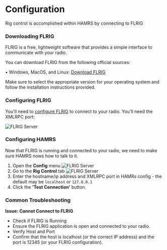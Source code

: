 # Configuration

Rig control is accomplished within HAMRS by connecting to FLRIG

### Downloading FLRIG

FLRIG is a free, lightweight software that provides a simple interface to communicate with your radio.

You can download FLRIG from the following official sources:

• Windows, MacOS, and Linux: [Download FLRIG](http://www.w1hkj.com/files/FLRIG)

Make sure to select the appropriate version for your operating system and follow the installation instructions provided.


### Configuring FLRIG

You'll need to [configure FLRIG](http://www.w1hkj.com/flrig-help/initial_setup.html) to connect to your radio.
You'll need the XMLRPC port:

![FLRIG Server](/images/rig-control/flrig-server-window.png)

### Configuring HAMRS

Now that FLRIG is running and connected to your radio, we need to make sure HAMRS nows how to talk to it.

1. Open the **Config** menu
![FLRIG Server](/images/rig-control/config-menu-item.png)
2. Go to the **Rig Control** tab
![FLRIG Server](/images/rig-control/rig-control-tab.png)
3. Enter the hostname/ip address and XMLRPC port in HAMRs config - the default may be `localhost` or `127.0.0.1`
4. Click the **'Test Connection'** button.

### Common Troubleshooting
**Issue: Cannot Connect to FLRIG**

- Check if FLRIG is Running
- Ensure the FLRIG application is open and connected to your radio.
- Verify Host and Port
- Confirm that the host is localhost (or the correct IP address) and the port is 12345 (or your FLRIG configuration).
